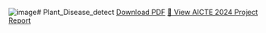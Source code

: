 ![image](https://github.com/user-attachments/assets/afb42761-d326-42f1-b1cc-8baa7d85021c)﻿# Plant_Disease_detect
[Download PDF](./AICTE_2024_project_report.pdf)
[📄 View AICTE 2024 Project Report](https://github.com/shivamgithubok/Plant_Disease_detect/raw/main/AICTE_2024_project_report.pdf)
